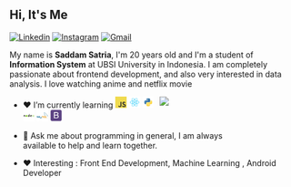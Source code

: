 ## Hi, It's Me
[![Linkedin](https://img.shields.io/badge/-LinkedIn-blue?style=flat&logo=Linkedin&logoColor=white)](https://id.linkedin.com/in/saddam-satria-ardhi-837570170)
[![Instagram](https://img.shields.io/badge/-Instagram-c13584?style=flat&labelColor=c13584&logo=instagram&logoColor=white)](instagram.com/saddamsatria_12)
[![Gmail](https://img.shields.io/badge/-Gmail-c14438?style=flat&logo=Gmail&logoColor=white)](mailto:karier.saddamsatria@gmail.com)


My name is **Saddam Satria**, I'm 20 years old and I'm a student of **Information System** at UBSI University in Indonesia.
I am completely passionate about frontend development, and also very interested in data analysis. I love watching anime and netflix movie 

<img align= "right" width= "240" src= "https://obs.line-scdn.net/0hEKaMFjDTGmRcNAzA0udlM2ZiGQtvWAlnOAJLegxaRFNwVl87YltQUn9nEwchBl06MgFdA34yAVUkUwpiMFRQ/w580"/>


- ❤️ I’m currently learning <img height="20" src="https://raw.githubusercontent.com/github/explore/80688e429a7d4ef2fca1e82350fe8e3517d3494d/topics/javascript/javascript.png"></code>
<code><img height="20" src="https://raw.githubusercontent.com/github/explore/80688e429a7d4ef2fca1e82350fe8e3517d3494d/topics/react/react.png"></code>
<code><img height="20" src="https://raw.githubusercontent.com/github/explore/80688e429a7d4ef2fca1e82350fe8e3517d3494d/topics/python/python.png"></code>
<code><img height="20" src="https://raw.githubusercontent.com/devicons/devicon/master/icons/nodejs/nodejs-original-wordmark.svg"></code>
<code><img height="20" src="https://raw.githubusercontent.com/devicons/devicon/master/icons/mysql/mysql-original-wordmark.svg"></code>
<code><img height="20" src="https://raw.githubusercontent.com/devicons/devicon/master/icons/bootstrap/bootstrap-plain.svg"></code>

- 💬 Ask me about programming in general, I am always <br> available to help and learn together.
- ❤️ Interesting : Front End Development, Machine Learning , Android Developer



